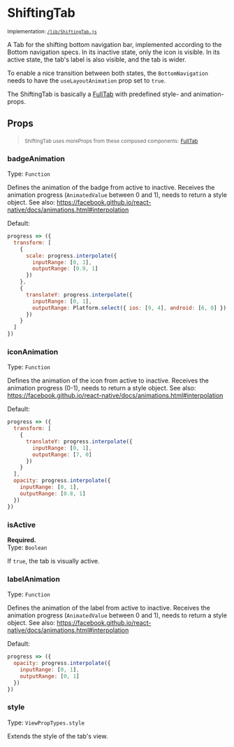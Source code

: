 <!--
  Warning: this is an automatically generated documentation.
  To change the contents of this file, edit the doc comments
  in /lib/ShiftingTab.js
-->

# ShiftingTab

<small>Implementation: [`/lib/ShiftingTab.js`](/lib/ShiftingTab.js)</small>

A Tab for the shifting bottom navigation bar, implemented according to the
Bottom navigation specs.
In its inactive state, only the icon is visible.
In its active state, the tab's label is also visible, and the tab is wider.

To enable a nice transition between both states, the `BottomNavigation`
needs to have the `useLayoutAnimation` prop set to `true`.

The ShiftingTab is basically a [FullTab](docs/api/FullTab.md) with
predefined style- and animation-props.

## Props

> <small>ShiftingTab uses moreProps from these composed components:</small>
  <small>[FullTab](/lib/FullTab.js)</small>

### badgeAnimation

Type: `Function`

Defines the animation of the badge from active to inactive. Receives the
animation progress (`AnimatedValue` between 0 and 1), needs to return a
style object.
See also: https://facebook.github.io/react-native/docs/animations.html#interpolation


Default:  
```js
progress => ({
  transform: [
    {
      scale: progress.interpolate({
        inputRange: [0, 1],
        outputRange: [0.9, 1]
      })
    },
    {
      translateY: progress.interpolate({
        inputRange: [0, 1],
        outputRange: Platform.select({ ios: [9, 4], android: [6, 0] })
      })
    }
  ]
})
```

### iconAnimation

Type: `Function`

Defines the animation of the icon from active to inactive. Receives the
animation progress (0-1), needs to return a style object.
See also: https://facebook.github.io/react-native/docs/animations.html#interpolation


Default:  
```js
progress => ({
  transform: [
    {
      translateY: progress.interpolate({
        inputRange: [0, 1],
        outputRange: [7, 0]
      })
    }
  ],
  opacity: progress.interpolate({
    inputRange: [0, 1],
    outputRange: [0.8, 1]
  })
})
```

### isActive
**Required.**  
Type: `Boolean`

If `true`, the tab is visually active.



### labelAnimation

Type: `Function`

Defines the animation of the label from active to inactive. Receives the
animation progress (`AnimatedValue` between 0 and 1), needs to return a
style object.
See also: https://facebook.github.io/react-native/docs/animations.html#interpolation


Default:  
```js
progress => ({
  opacity: progress.interpolate({
    inputRange: [0, 1],
    outputRange: [0, 1]
  })
})
```

### style

Type: `ViewPropTypes.style`

Extends the style of the tab's view.



